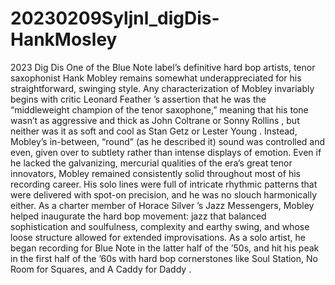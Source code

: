# 20230209Syljnl_digDis-HankMosley
2023 Dig Dis
One of the Blue Note label’s definitive hard bop artists, tenor saxophonist Hank Mobley remains somewhat underappreciated for his straightforward, swinging style. Any characterization of Mobley invariably begins with critic Leonard Feather ’s assertion that he was the “middleweight champion of the tenor saxophone,” meaning that his tone wasn’t as aggressive and thick as John Coltrane or Sonny Rollins , but neither was it as soft and cool as Stan Getz or Lester Young . Instead, Mobley’s in-between, “round” (as he described it) sound was controlled and even, given over to subtlety rather than intense displays of emotion. Even if he lacked the galvanizing, mercurial qualities of the era’s great tenor innovators, Mobley remained consistently solid throughout most of his recording career. His solo lines were full of intricate rhythmic patterns that were delivered with spot-on precision, and he was no slouch harmonically either. As a charter member of Horace Silver ’s Jazz Messengers, Mobley helped inaugurate the hard bop movement: jazz that balanced sophistication and soulfulness, complexity and earthy swing, and whose loose structure allowed for extended improvisations. As a solo artist, he began recording for Blue Note in the latter half of the ’50s, and hit his peak in the first half of the ’60s with hard bop cornerstones like Soul Station, No Room for Squares, and A Caddy for Daddy . 
